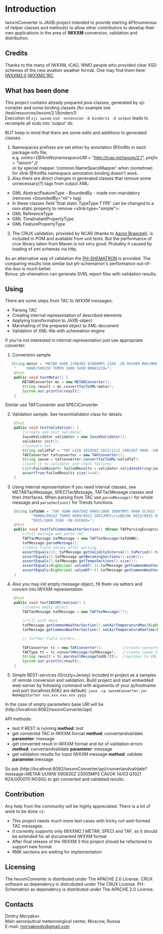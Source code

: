 # Introduction
IwxxmConverter is JAXB-project intended to provide starting API(numerous of helper classes and methods) to allow other contributors to develop
their own applications in the area of **IWXXM** conversion, validation and distribution.

## Credits
Thanks to the many of IWXXM, ICAO, WMO people who provided clear XSD schemas of the new aviation weather format. 
One may find them here: 
[IWXXM2.0](http://schemas.wmo.int/iwxxm/2.0/zip/iwxxm-schema-bundle-2.0.zip)
[IWXXM2.1RC](http://schemas.wmo.int/iwxxm/2.1.1RC1/zip/iwxxm-schema-bundle-2.1.1RC1.zip)
			
## What has been done
This project contains already prepared java-classes, generated by xjc compiler and some binding classes 
(for example see /test/resources/iwxxm/2.1/binders1)  
Execution of `xjc iwxxm.xsd -extension -b binders1 -d output` leads to recompile all xsds into 'output' dir.   

BUT keep in mind that there are some edits and additions to generated classes.  
1. Namespaces prefixes are set either by annotation @XmlNs in each package-info file,  
    e.g. *xmlns={@XmlNs(namespaceURI = "http://icao.int/iwxxm/2.1", prefix = "iwxxm" )}*  
or by special mapper 'common.NameSpaceMapper' when (somehow) for xlink @XmlNs namespace annotation binding doesn't work.
2. Also there are direct changes in generated classes that remove some unnecessary(?) tags from output XML:
 - GML AbstractFeatureType - BoundedBy - made non-mandatory (removes \<boundedBy="nil"\> tag)
 - In these classes field 'final static TypeType TYPE' can be changed to a non-static property to remove \<xlink:type="simple"\>: 
 - GML ReferenceType 
 - GML TimeInstantPropertyType
 - GML FeaturePropertyType
3. The CRUX validation, provided by NCAR (thanks to [Aaron Braeckel](https://github.com/braeckel)), is included in POM and avaliable from unit tests.
But the performance of crux library taken from Maven is not very good.
Probably it caused by loading of xml schemas via http.

As an alternative way of validation the [PH-SHEMATRON](https://github.com/phax/ph-schematron) is provided. 
The comparing results look similar but ph-schematron's performance out-of-the-box is much better.   
Bonus: ph-shematron can generate SVRL report files with validation results.

## Using
There are some steps from TAC to IWXXM messages:
 - Parsing TAC
 - Creating internal representation of described elements
 - Applying transformation to JAXB-object 
 - Marshalling of the prepared object to XML-document
 - Validation of XML-file with schematron engine

If you're not interested in internal representation just use appropriate converter:

1. Conversion sample
```java
   String metar = "METAR UUEE 270830Z 02006MPS 2100 -SN OVC009 M04/M06 Q1008 R06L/590230\n" + 
    "     R06R/590230 TEMPO 1000 SHSN BKN012CB=";
    @Test
    public void testMetar() {
        METARConverter mc = new METARConverter();
        String result = mc.convertTacToXML(metar);
        System.out.println(result);
    }
```
Similar use TAFConverter and SPECIConverter

2. Validation sample. See IwxxmValidator class for details
```java
	@Test
	public void testValidation() {
		//create and init validator
		IwxxmValidator validator = new IwxxmValidator();
		validator.init();
		//convert taf
		String validTaf = "TAF LZIB 101058Z 1012/1112 24015KT 9999 -SHRA FEW018 BKN028 TX10/1112Z TN05/1100Z BECMG 1014/1017 18012KT BECMG 1104/1107 14022KT 7000 RADZ SCT010 BKN015CB OVC025";
		TAFConverter tafconverter = new TAFConverter();
		String iwxxm = tafconverter.convertTacToXML(validTaf);
		//send it to validator and check failures
		List<FailedAssert> failedResults = validator.validateString(iwxxm);
		assertTrue(failedResults.size()==0);
	}	
``` 
3. Using internal representation
If you need internal classes, see METARTacMessage, SPECITacMessage, TAFTacMessage classes and their interfaces.
When parsing from TAC use `parseMessage()` for whole message and `parseSection()` for Trends functions. 
```java
    String tafUUWW = "TAF UUWW 090750Z 0909/1008 30007MPS 9999 SCT015 TXM03/1009Z\r\n" + 
			"TNM06/0918Z TEMPO 0909/0913 30012MPS\r\nBECMG 0913/0915 OVC009 TEMPO\n" + 
			"0915/1009 3100 -SN OVC005=";
	@Test
	public void testTafCommonWeatherSection() throws TAFParsingException {
		//Init message and parse TAC 
		TAFTacMessage tafMessage = new TAFTacMessage(tafUUWW);
		tafMessage.parseMessage();
		//check field values after parsing
		assertEquals(23, tafMessage.getValidityInterval().toPeriod().toStandardHours().getHours());
		assertEquals(1,tafMessage.getBecomingSections().size());
		assertEquals(2,tafMessage.getTempoSections().size());
		assertEquals(BigDecimal.valueOf(-3),tafMessage.getCommonWeatherSection().getAirTemperatureMax());
		assertEquals(BigDecimal.valueOf(-6),tafMessage.getCommonWeatherSection().getAirTemperatureMin());
	}
```

4. Also you may init empty message object, fill them via setters and convert into IWXXM representation
```java
	@Test
	public void testIWXXMCreation() {
		//create empty object
		TAFTacMessage tafMessage = new TAFTacMessage("");
		
		//fill with data
		tafMessage.getCommonWeatherSection().setAirTemperatureMax(BigDecimal.TEN);
		tafMessage.getCommonWeatherSection().setAirTemperatureMaxTime(DateTime.now());

		// further field setters...
		
		TAFConverter tc = new TAFConverter(); 	      //create converter
		TAFType tt = tc.convertMessage(tafMessage);   //create iwxxm type
		String result = tc.marshallMessageToXML(tt);  //marshal to XML
		System.out.println(result);
	}
```  
5. Simple REST-services (Grizzly+Jersey) included in project as a samples of remote conversion and validation.
Build project and start embedded web-server by following command with arguments of your ip/hostname and port (localhost:8082 are default):
```java -cp iwxxmConverter.jar WebAppStarter xxx.xxx.xxx.xxx yyyy```

In the case of empty parameters base URI will be (http://localhost:8082/iwxxmConverter/api)

API methods:
 - test if REST is running
 	**method**: test 
 - get converted TAC in IWXXM format
 	**method**: convertandvalidate
 	**parameter**: message 
 - get converted result in IWXXM format and list of validation errors
 	**method**: convertandvalidate
 	**parameter**: message
 - get validation results for input IWXXM message
  	**method**: validate
  	**parameter**:message
  	
So ask (http://localhost:8082/iwxxmConverter/api/convertandvalidate?message=METAR UUWW 090830Z 23005MPS CAVOK 14/03 Q1021 R24/000070 NOSIG)
to get converted and validated results.
  
  
## Contribution
Any help from the community will be highly appreciated. There is a lot of work to be done =):
 - This project needs much more test cases with tricky not well-formed TAC messages.
 - It currently supports only IWXXM2.1 METAR, SPECI and TAF, so it should be extended for all documented IWXXM format
 - After final release of the IWXXM 3 this project should be refactored to support new format
 - RMK sections are waiting for implementation  

## Licensing
The IwxxmConverter is distributed under The APACHE 2.0 License.
CRUX software as dependency is distrubuted under The CRUX License.
PH-Schematron as dependency is distributed under The APACHE 2.0 License.

## Contacts
Dmitry Moryakov  
Main aeronautical meteorological center, Moscow, Russia  
E-mail: moryakovdv@gmail.com
